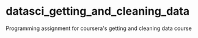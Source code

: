 datasci_getting_and_cleaning_data
=================================

Programming assignment for coursera's getting and cleaning data course
